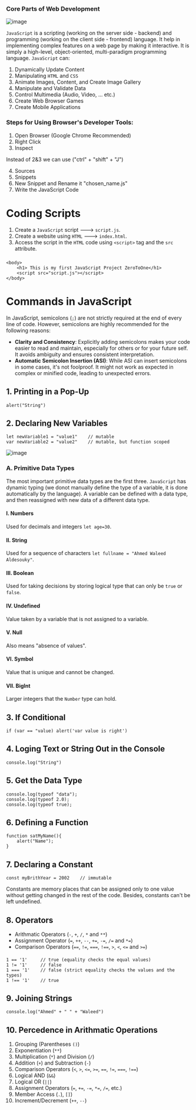### Core Parts of Web Development
![image](https://github.com/user-attachments/assets/c3aebeac-a43a-4bd2-bc7c-272c3f1de891)


`JavaScript` is a scripting (working on the server side - backend) and programming (working on the client side - frontend) language. It help in implementing complex features on a web page by making it interactive. It is simply a high-level, object-oriented, multi-paradigm programming language. `JavaScript` can:
1. Dynamically Update Content
2. Manipulating `HTML` and `CSS`
3. Animate Images, Content, and Create Image Gallery
4. Manipulate and Validate Data
5. Control Multimedia (Audio, Video, ... etc.)
6. Create Web Browser Games
7. Create Mobile Applications

### Steps for Using Browser's Developer Tools:
1. Open Browser (Google Chrome Recommended)
2. Right Click
3. Inspect

Instead of 2&3 we can use ("ctrl" + "shift" + "J")

4. Sources
5. Snippets
6. New Snippet and Rename it "chosen_name.js"
7. Write the JavaScript Code

# Coding Scripts
1. Create a `JavaScript` script ---> `script.js`.
2. Create a website using `HTML` ---> `index.html`.
3. Access the script in the `HTML` code using `<script>` tag and the `src` attribute.
#####
    <body>
        <h1> This is my first JavaScript Project ZeroToOne</h1>
        <script src="script.js"></script>
    </body>

# Commands in JavaScript
In JavaScript, semicolons (`;`) are not strictly required at the end of every line of code. However, semicolons are highly recommended for the following reasons:
* **Clarity and Consistency**: Explicitly adding semicolons makes your code easier to read and maintain, especially for others or for your future self. It avoids ambiguity and ensures consistent interpretation.
* **Automatic Semicolon Insertion (ASI)**: While ASI can insert semicolons in some cases, it's not foolproof. It might not work as expected in complex or minified code, leading to unexpected errors.

## 1. Printing in a Pop-Up
    alert("String")
## 2. Declaring New Variables
    let newVariable1 = "value1"    // mutable
    var newVariable2 = "value2"    // mutable, but function scoped

![image](https://github.com/user-attachments/assets/6c590805-8a4e-4163-a355-920983acf18c)

### A. Primitive Data Types
The most important primitive data types are the first three. `JavaScript` has dynamic typing (we donot manually define the type of a variable, it is done automatically by the language). A variable can be defined with a data type, and then reassigned with new data of a different data type.
#### I. Numbers
Used for decimals and integers `let age=30`.
#### II. String
Used for a sequence of characters `let fullname = "Ahmed Waleed Aldesouky"`.
#### III. Boolean
Used for taking decisions by storing logical type that can only be `true` or `false`.
#### IV. Undefined
Value taken by a variable that is not assigned to a variable.
#### V. Null
Also means "absence of values".
#### VI. Symbol
Value that is unique and cannot be changed.
#### VII. BigInt
Larger integers that the `Number` type can hold.

## 3. If Conditional
    if (var == "value) alert('var value is right')
## 4. Loging Text or String Out in the Console
    console.log("String")
## 5. Get the Data Type
    console.log(typeof "data");
    console.log(typeof 2.0);
    console.log(typeof true);
## 6. Defining a Function
    function satMyName(){
        alert("Name");
    }
## 7. Declaring a Constant
    const myBrithYear = 2002    // immutable
Constants are memory places that can be assigned only to one value without getting changed in the rest of the code. Besides, constants can't be left undefined.

## 8. Operators
* Arithmatic Operators (`-`, `+`, `/`, `*` and `**`)
* Assignment Operator (`=`, `++`, `--`, `+=`, `-=`, `/=` and `*=`)
* Comparison Operators (`==`, `!=`, `===`, `!==`, `>`, `<`, `<=` and `>=`)
####
    1 == '1'     // true (equality checks the equal values)
    1 != '1'     // false
    1 === '1'    // false (strict equality checks the values and the types)
    1 !== '1'    // true

## 9. Joining Strings
    console.log("Ahmed" + " " + "Waleed")

## 10. Percedence in Arithmatic Operations
1. Grouping (Parentheses `()`)
2. Exponentiation (`**`)
3. Multiplication (`*`) and Division (`/`)
4. Addition (`+`) and Subtraction (`-`)
5. Comparison Operators (`<`, `>`, `<=`, `>=`, `==`, `!=`, `===`, `!==`)
6. Logical AND (`&&`)
7. Logical OR (`||`)
8. Assignment Operators (`=`, `+=`, `-=`, `*=`, `/=`, etc.)
9. Member Access (`.`), `[]`)
10. Increment/Decrement (`++`, `--`)
